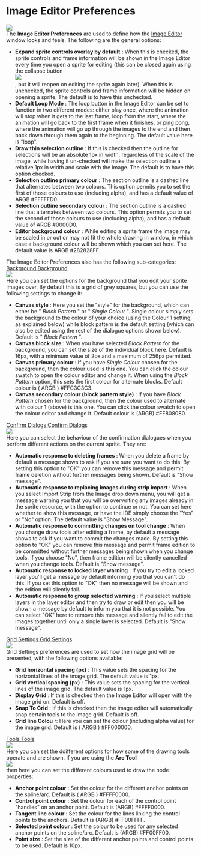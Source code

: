 # Image Editor Preferences

  
![](https://gms.magecorn.com/Manual/assets/Images/Setup_And_Version/Preferences/Image_Editor_Prefs.png)  
The **Image Editor Preferences** are used to define how the [Image
Editor](../../The_Asset_Editors/Image_Editor) window looks and
feels. The following are the general options:

-   **Expand sprite controls overlay by default** : When this is
    checked, the sprite controls and frame information will be shown in
    the Image Editor every time you open a sprite for editing (this can
    be closed again using the collapse button  
    ![](https://gms.magecorn.com/Manual/assets/Images/Icons/Icon_Collapse.png)  
    , but it will reopen on editing the sprite again later). When this
    is unchecked, the sprite controls and frame information will be
    hidden on opening a sprite. The default is to have this unchecked.
-   **Default Loop Mode** : The loop button in the Image Editor can be
    set to function in two different modes: either play once, where the
    animation will stop when it gets to the last frame, loop from the
    start, where the animation will go back to the first frame when it
    finishes, or ping pong, where the animation will go up through the
    images to the end and then back down through them again to the
    beginning. The default value here is "loop".
-   **Draw thin selection outline** : If this is checked then the
    outline for selections will be an absolute 1px in width, regardless
    of the scale of the image, while having it un-checked will make the
    selection outline a relative 1px in width and scale with the image.
    The default is to have this option checked.
-   **Selection outline primary colour** : The section outline is a
    dashed line that alternates between two colours. This option permits
    you to set the first of those colours to use (including alpha), and
    has a default value of ARGB \#FFFFFD0.
-   **Selection outline secondary colour** : The section outline is a
    dashed line that alternates between two colours. This option permits
    you to set the second of those colours to use (including alpha), and
    has a default value of ARGB \#0000D0.
-   **Editor background colour** : While editing a sprite frame the
    image may be scaled in or out or may not fit the whole drawing in
    window, in which case a background colour will be shown which you
    can set here. The default value is ARGB \#282828FF.

The Image Editor Preferences also has the following sub-categories: [
Background Background ](#)  
![](https://gms.magecorn.com/Manual/assets/Images/Setup_And_Version/Preferences/ImageEditor_Background_Prefs.png)  
Here you can set the options for the background that you edit your
sprite images over. By default this is a grid of grey squares, but you
can use the following settings to change it:

-   **Canvas style** : Here you set the "style" for the background,
    which can either be " *Block Pattern* " or " *Single Colour* ".
    Single colour simply sets the background to the colour of your
    choice (using the Colour 1 setting, as explained below) while block
    pattern is the default setting (which can also be edited using the
    rest of the dialogue options shown below). Default is " *Block
    Pattern* ".
-   **Canvas block size** : When you have selected *Block Pattern* for
    the background, you can set the size of the individual block here.
    Default is 16px, with a minimum value of 2px and a maximum of 256px
    permitted.
-   **Canvas primary colour** : If you have *Single Colour* chosen for
    the background, then the colour used is this one. You can click the
    colour swatch to open the colour editor and change it. When using
    the *Block Pattern* option, this sets the first colour for alternate
    blocks. Default colour is ( ARGB ) \#FFC3C3C3.
-   **Canvas secondary colour (block pattern style)** : If you have
    *Block Pattern* chosen for the background, then the colour used to
    alternate with colour 1 (above) is this one. You can click the
    colour swatch to open the colour editor and change it. Default
    colour is (ARGB) \#FF808080.

[ Confirm Dialogs Confirm Dialogs ](#)  
![](https://gms.magecorn.com/Manual/assets/Images/Setup_And_Version/Preferences/ImageEditor_Confirm_Prefs.png)  
Here you can select the behaviour of the confirmation dialogues when you
perform different actions on the current sprite. They are:

-   **Automatic response to deleting frames** : When you delete a frame
    by default a message shows to ask if you are sure you want to do
    this. By setting this option to "OK" you can remove this message and
    permit frame deletion without further messages being shown. Default
    is "Show message".
-   **Automatic response to replacing images during strip import**
    : When you select Import Strip from the Image drop down menu, you
    will get a message warning you that you will be overwriting any
    images already in the sprite resource, with the option to continue
    or not. You can set here whether to show this message, or have the
    IDE simply choose the "Yes" or "No" option. The default value is
    "Show Message".
-   **Automatic response to committing changes on tool change** : When
    you change draw tools after editing a frame, by default a message
    shows to ask if you want to commit the changes made. By setting this
    option to "OK" you can remove this message and permit frame edition
    to be committed without further messages being shown when you change
    tools. If you choose "No", then frame edition will be silently
    cancelled when you change tools. Default is "Show message".
-   **Automatic response to locked layer warning** : If you try to edit
    a locked layer you'll get a message by default informing you that
    you can't do this. If you set this option to "OK" then no message
    will be shown and the edition will silently fail.
-   **Automatic response to group selected warning** : If you select
    multiple layers in the layer editor and then try to draw or edit
    then you will be shown a message by default to inform you that it is
    not possible. You can select "OK" here to remove this message and
    silently fail to edit the images together until only a single layer
    is selected. Default is "Show message".

[ Grid Settings Grid Settings ](#)  
![](https://gms.magecorn.com/Manual/assets/Images/Setup_And_Version/Preferences/ImageEditor_GridSettings_Prefs.png)  
Grid Settings preferences are used to set how the image grid will be
presented, with the following options available:

-   **Grid horizontal spacing (px)** : This value sets the spacing for
    the horizontal lines of the image grid. The default value is 1px.
-   **Grid vertical spacing (px)** : This value sets the spacing for the
    vertical lines of the image grid. The default value is 1px.
-   **Display Grid** : If this is checked then the Image Editor will
    open with the image grid on. Default is off.
-   **Snap To Grid** : If this is checked then the image editor will
    automatically snap certain tools to the image grid. Default is off.
-   **Grid line Colou** r: Here you can set the colour (including alpha
    value) for the image grid. Default is ( ARGB ) \#FF000000.

[ Tools Tools ](#)  
![](https://gms.magecorn.com/Manual/assets/Images/Setup_And_Version/Preferences/ImageEditor_Tools_Prefs.png)  
Here you can set the ddifferent options for how some of the drawing
tools operate and are shown. If you are using the **Arc Tool**  
![](https://gms.magecorn.com/Manual/assets/Images/Setup_And_Version/Preferences/Prefs_Arctool_Icon.png)  
then here you can set the different colours used to draw the node
properties:

-   **Anchor point colour** : Set the colour for the different anchor
    points on the spline/arc. Default is ( ARGB ) \#FFFF0000.
-   **Control point colour** : Set the colour for each of the control
    point "handles" on an anchor point. Default is (ARGB) \#FFFF0000.
-   **Tangent line colour** : Set the colour for the lines linking the
    control points to the anchors. Default is (ARGB) \#FF00FFFF.
-   **Selected point colour** : Set the colour to be used for any
    selected anchor points on the spline/arc. Default is (ARGB)
    \#FF00FF00.
-   **Point size** : Set the size of the different anchor points and
    control points to be used. Default is 10px.
